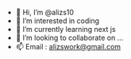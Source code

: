 - 👋 Hi, I’m @alizs10
- 👀 I’m interested in coding
- 🌱 I’m currently learning next js
- 💞️ I’m looking to collaborate on ...
- 📫 Email : alizswork@gmail.com

<!---
alizs10/alizs10 is a ✨ special ✨ repository because its `README.md` (this file) appears on your GitHub profile.
You can click the Preview link to take a look at your changes.
--->
